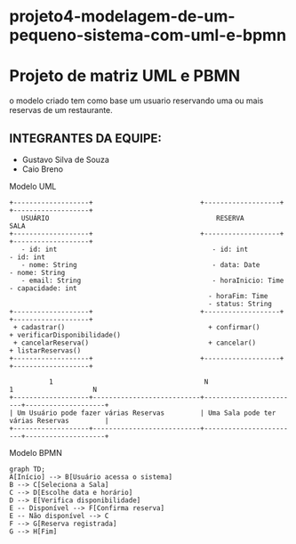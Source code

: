 # projeto4-modelagem-de-um-pequeno-sistema-com-uml-e-bpmn

# Projeto de matriz UML e PBMN
o modelo criado tem como base um usuario reservando uma ou mais reservas de um restaurante.
## INTEGRANTES DA EQUIPE:
- Gustavo Silva de Souza
- Caio Breno

Modelo UML

    +-------------------+                           +-------------------+                           +-------------------+
       USUÁRIO                                          RESERVA                                         SALA
    +-------------------+                           +-------------------+                           +-------------------+
       - id: int                                       - id: int                                    - id: int
       - nome: String                                  - data: Date                                - nome: String
       - email: String                                 - horaInicio: Time                          - capacidade: int
                                                      - horaFim: Time                            
                                                      - status: String
    +-------------------+                           +-------------------+                           +-------------------+
     + cadastrar()                                    + confirmar()                                 + verificarDisponibilidade()
     + cancelarReserva()                              + cancelar()                                 + listarReservas()
    +-------------------+                           +-------------------+                           +-------------------+
    
              1                                      N                        1                    N
    +-------------------+---------------------------+------------------------+--------------------+
    | Um Usuário pode fazer várias Reservas         | Uma Sala pode ter várias Reservas         |
    +-------------------+---------------------------+------------------------+--------------------+


Modelo BPMN

    graph TD;
    A[Início] --> B[Usuário acessa o sistema]
    B --> C[Seleciona a Sala]
    C --> D[Escolhe data e horário]
    D --> E[Verifica disponibilidade]
    E -- Disponível --> F[Confirma reserva]
    E -- Não disponível --> C
    F --> G[Reserva registrada]
    G --> H[Fim]

